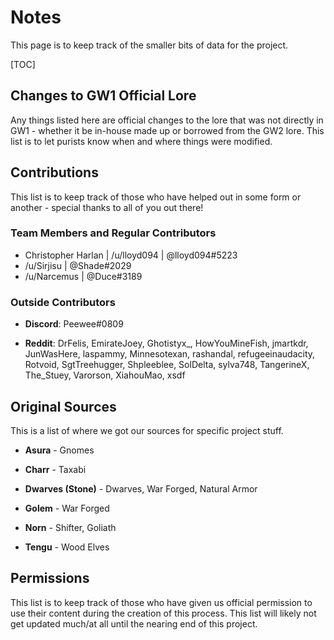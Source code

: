 # Notes

This page is to keep track of the smaller bits of data for the project.

[TOC]

## Changes to GW1 Official Lore

Any things listed here are official changes to the lore that was not directly in GW1 - whether it be in-house made up or borrowed from the GW2 lore. This list is to let purists know when and where things were modified.



## Contributions

This list is to keep track of those who have helped out in some form or another - special thanks to all of you out there!

### Team Members and Regular Contributors

- Christopher Harlan | /u/lloyd094 | @lloyd094#5223 
- /u/Sirjisu | @Shade#2029 
- /u/Narcemus | @Duce#3189 

### Outside Contributors

- **Discord**: Peewee#0809

- **Reddit**: DrFelis, EmirateJoey, Ghotistyx_, HowYouMineFish, jmartkdr, JunWasHere, laspammy, Minnesotexan, rashandal, refugeeinaudacity, Rotvoid, SgtTreehugger, Shpleeblee, SolDelta, sylva748, TangerineX, The_Stuey, Varorson, XiahouMao, xsdf



## Original Sources

This is a list of where we got our sources for specific project stuff.

- **Asura** - Gnomes

- **Charr** - Taxabi

- **Dwarves (Stone)** - Dwarves, War Forged, Natural Armor

- **Golem** - War Forged

- **Norn** - Shifter, Goliath

- **Tengu** - Wood Elves

  

## Permissions

This list is to keep track of those who have given us official permission to use their content during the creation of this process. This list will likely not get updated much/at all until the nearing end of this project.